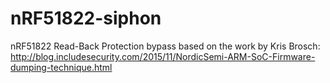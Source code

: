 # nRF51822-siphon
nRF51822 Read-Back Protection bypass based on the work by Kris Brosch: http://blog.includesecurity.com/2015/11/NordicSemi-ARM-SoC-Firmware-dumping-technique.html
